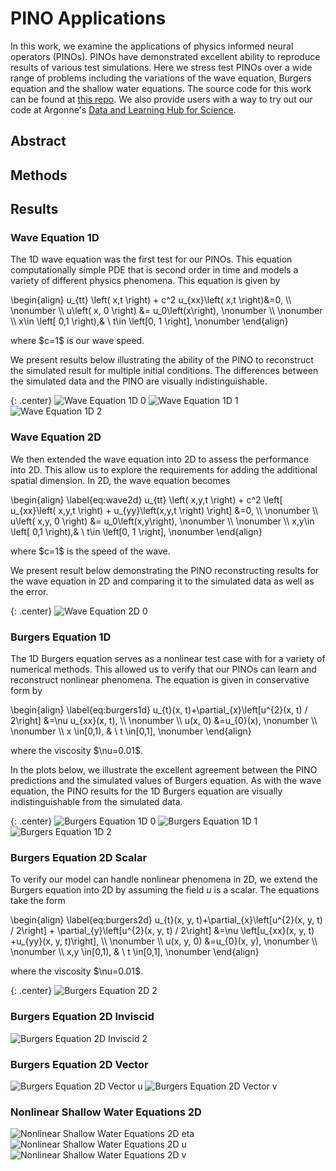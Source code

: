 # PINO Applications

In this work, we examine the applications of physics informed neural operators (PINOs).  PINOs have demonstrated excellent ability to reproduce results of various test simulations.  Here we stress test PINOs over a wide range of problems including the variations of the wave equation, Burgers equation and the shallow water equations.  The source code for this work can be found at [this repo](https://github.com/shawnrosofsky/PINO_Applications). 
We also provide users with a way to try out our code at Argonne's [Data and Learning Hub for Science](https://www.dlhub.org).

## Abstract

## Methods

## Results

### Wave Equation 1D
The 1D wave equation was the first test for our PINOs.  This equation computationally simple PDE that is second order in time and models a variety of different physics phenomena.  This equation is given by

\begin{align}
    u_{tt} \left( x,t \right) + c^2 u_{xx}\left( x,t \right)&=0, \\\\ \nonumber \\\\
    u\left( x, 0 \right) &= u_0\left(x\right), \nonumber \\\\ \nonumber \\\\
    x\in \left[ 0,1 \right),& \ t\in \left[0, 1 \right], \nonumber 
\end{align}
<!-- ![Equation: Wave Equation 1D](http://www.sciweavers.org/download/Tex2Img_1647640969.jpg) -->

where \$c=1\$ is our wave speed.  

We present results below illustrating the ability of the PINO to reconstruct the simulated result for multiple initial conditions.  The differences between the simulated data and the PINO are visually indistinguishable.

{: .center}
![Wave Equation 1D 0](assets/movies/Wave1D_0.gif) ![Wave Equation 1D 1](assets/movies/Wave1D_1.gif) ![Wave Equation 1D 2](assets/movies/Wave1D_2.gif)



### Wave Equation 2D
We then extended the wave equation into 2D to assess the performance into 2D.  This allow us to explore the requirements for adding the additional spatial dimension.  In 2D, the wave equation becomes

\begin{align}
 \label{eq:wave2d}
    u_{tt} \left( x,y,t \right) + c^2 \left[ u_{xx}\left( x,y,t \right) + u_{yy}\left(x,y,t \right) \right] &=0, \\\\ \nonumber \\\\
    u\left( x,y, 0 \right) &= u_0\left(x,y\right), \nonumber \\\\ \nonumber \\\\
    x,y\in \left[ 0,1 \right),& \ t\in \left[0, 1 \right], \nonumber
\end{align}

where \$c=1\$ is the speed of the wave.

We present result below demonstrating the PINO reconstructing results for the wave equation in 2D and comparing it to the simulated data as well as the error.

{: .center}
![Wave Equation 2D 0](assets/movies/Wave2D_0.gif)
<!-- ![Wave Equation 2D 1](assets/movies/Wave2D_1.gif) -->

### Burgers Equation 1D
The 1D Burgers equation serves as a nonlinear test case with for a variety of numerical methods.  This allowed us to verify that our PINOs can learn and reconstruct nonlinear phenomena.  The equation is given in conservative form by

\begin{align}
\label{eq:burgers1d} 
    u_{t}(x, t)+\partial_{x}\left[u^{2}(x, t) / 2\right] &=\nu u_{xx}(x, t), \\\\ \nonumber \\\\
    u(x, 0) &=u_{0}(x), \nonumber \\\\ \nonumber \\\\
    x \in[0,1), & \ t \in[0,1], \nonumber
\end{align}

where the viscosity \$\nu=0.01\$.

In the plots below, we illustrate the excellent agreement between the PINO predictions and the simulated values of Burgers equation.  As with the wave equation, the PINO results for the 1D Burgers equation are visually indistinguishable from the simulated data. 

{: .center}
![Burgers Equation 1D 0](assets/movies/Burgers1D_0.gif) ![Burgers Equation 1D 1](assets/movies/Burgers1D_1.gif) ![Burgers Equation 1D 2](assets/movies/Burgers1D_2.gif)

### Burgers Equation 2D Scalar
To verify our model can handle nonlinear phenomena in 2D, we extend the Burgers equation into 2D by assuming the field $u$ is a scalar.  The equations take the form

\begin{align}
\label{eq:burgers2d} 
u_{t}(x, y, t)+\partial_{x}\left[u^{2}(x, y, t) / 2\right] + \partial_{y}\left[u^{2}(x, y, t) / 2\right] &=\nu \left[u_{xx}(x, y, t) +u_{yy}(x, y, t)\right], \\\\ \nonumber \\\\
u(x, y, 0) &=u_{0}(x, y), \nonumber \\\\ \nonumber \\\\
x,y \in[0,1), & \ t \in[0,1], \nonumber
\end{align}

where the viscosity \$\nu=0.01\$.

{: .center}
![Burgers Equation 2D 2](assets/movies/Burgers2D_2.gif)
<!-- ![Burgers Equation 2D 3](assets/movies/Burgers2D_3.gif) -->

### Burgers Equation 2D Inviscid
![Burgers Equation 2D Inviscid 2](assets/movies/Burgers2D_novisc_2.gif)
<!-- ![Burgers Equation 2D Inviscid 3](assets/movies/Burgers2D_novisc_3.gif) -->

### Burgers Equation 2D Vector
![Burgers Equation 2D Vector u](assets/movies/Burgers2D_coupled_u.gif)
![Burgers Equation 2D Vector v](assets/movies/Burgers2D_coupled_v.gif)

<!-- ### Linear Shallow Water Equations 2D
![Linear Shallow Water Equations 2D h](assets/movies/SWE_Linear_f1_h.gif)
![Linear Shallow Water Equations 2D u](assets/movies/SWE_Linear_f1_u.gif)
![Linear Shallow Water Equations 2D v](assets/movies/SWE_Linear_f1_v.gif) -->

### Nonlinear Shallow Water Equations 2D
![Nonlinear Shallow Water Equations 2D eta](assets/movies/SWE_Nonlinear_eta.gif)
![Nonlinear Shallow Water Equations 2D u](assets/movies/SWE_Nonlinear_u.gif)
![Nonlinear Shallow Water Equations 2D v](assets/movies/SWE_Nonlinear_v.gif)



<!-- Markdown is a lightweight and easy-to-use syntax for styling your writing. It includes conventions for

```markdown
Syntax highlighted code block

# Header 1
## Header 2
### Header 3

- Bulleted
- List

1. Numbered
2. List

**Bold** and _Italic_ and `Code` text

[Link](url) and ![Image](src)
```
 -->
